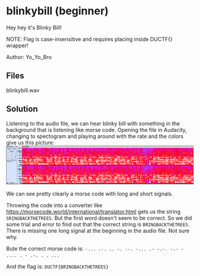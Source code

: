 # blinkybill (beginner)
Hey hey it's Blinky Bill!

NOTE: Flag is case-insensitive and requires placing inside DUCTF{} wrapper!

Author: Yo\_Yo\_Bro

## Files 
blinkybill.wav

## Solution
Listening to the audio file, we can hear blinky bill with something in the background that is listening like morse code. Opening the file in Audacity, changing to spectogram and playing around with the rate and the colors give us this picture:
![Blinkybill](images/blinkybill.png)

We can see pretty clearly a morse code with long and short signals.

Throwing the code into a converter like https://morsecode.world/international/translator.html gets us the string `SRINGBACKTHETREES`. But the first word doesn't seem to be correct. So we did some trial and error to find out that the correct string is `BRINGBACKTHETREES`. There is missing one long signal at the beginning in the audio file. Not sure why.

Bute the correct morse code is: `-... .-. .. -. --. -... .- -.-. -.- - .... . - .-. . . ...`

And the flag is: `DUCTF{BRINGBACKTHETREES}`
